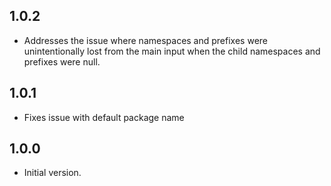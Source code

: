 ## 1.0.2

- Addresses the issue where namespaces and prefixes were unintentionally lost from the main input when the child namespaces and prefixes were null.

## 1.0.1

- Fixes issue with default package name

## 1.0.0

- Initial version.
